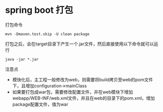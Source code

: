 # spring boot 打包

打包命令
```
mvn -Dmaven.test.skip -U clean package

```

打包之后，会在target目录下产生一个.jar文件，然后直接使用以下命令就可以运行
```
java -jar *.jar
```

注意点
* 模快化后，主工程一般修改为web，则需要将build拷贝至web的pom文件下，且增加configuration->mainClass
* 如果要打包成war包，需要修改配置文件，并在web模块下增加webapp/WEB-INF/web.xml文件，并且在web的目录下的pom.xml，增加package配置文件，值为war